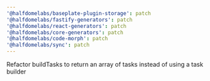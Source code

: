 ```yaml
---
'@halfdomelabs/baseplate-plugin-storage': patch
'@halfdomelabs/fastify-generators': patch
'@halfdomelabs/react-generators': patch
'@halfdomelabs/core-generators': patch
'@halfdomelabs/code-morph': patch
'@halfdomelabs/sync': patch
---
```


Refactor buildTasks to return an array of tasks instead of using a task builder
